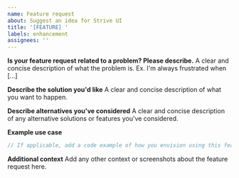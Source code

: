 ```yaml
---
name: Feature request
about: Suggest an idea for Strive UI
title: '[FEATURE] '
labels: enhancement
assignees: ''
---
```


**Is your feature request related to a problem? Please describe.**
A clear and concise description of what the problem is. Ex. I'm always frustrated when [...]

**Describe the solution you'd like**
A clear and concise description of what you want to happen.

**Describe alternatives you've considered**
A clear and concise description of any alternative solutions or features you've considered.

**Example use case**
```jsx
// If applicable, add a code example of how you envision using this feature
```

**Additional context**
Add any other context or screenshots about the feature request here.
